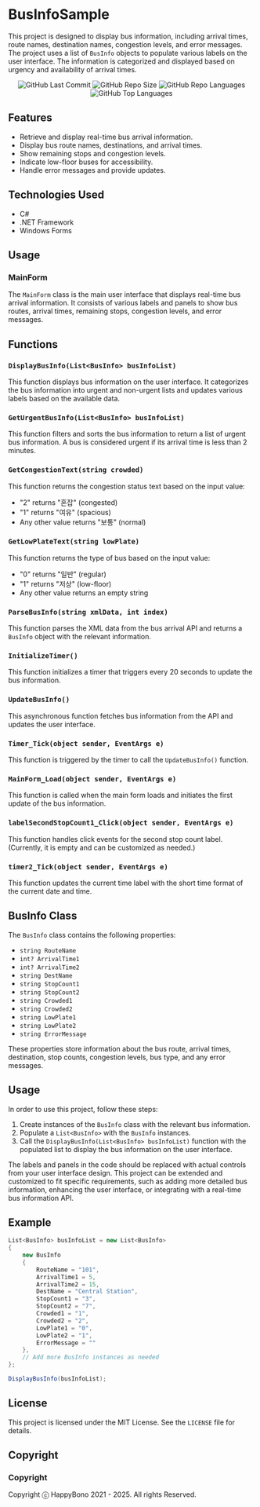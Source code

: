 # BusInfoSample
This project is designed to display bus information, including arrival times, route names, destination names, congestion levels, and error messages. The project uses a list of `BusInfo` objects to populate various labels on the user interface. The information is categorized and displayed based on urgency and availability of arrival times.

<div align="center">
<img alt="GitHub Last Commit" src="https://img.shields.io/github/last-commit/happybono/BusInfoSample"> 
<img alt="GitHub Repo Size" src="https://img.shields.io/github/repo-size/happybono/BusInfoSample">
<img alt="GitHub Repo Languages" src="https://img.shields.io/github/languages/count/happybono/BusInfoSample">
<img alt="GitHub Top Languages" src="https://img.shields.io/github/languages/top/HappyBono/BusInfoSample">
</div>

## Features
- Retrieve and display real-time bus arrival information.
- Display bus route names, destinations, and arrival times.
- Show remaining stops and congestion levels.
- Indicate low-floor buses for accessibility.
- Handle error messages and provide updates.

## Technologies Used
- C#
- .NET Framework
- Windows Forms

## Usage
### MainForm
The `MainForm` class is the main user interface that displays real-time bus arrival information. It consists of various labels and panels to show bus routes, arrival times, remaining stops, congestion levels, and error messages.

## Functions
### `DisplayBusInfo(List<BusInfo> busInfoList)`
This function displays bus information on the user interface. It categorizes the bus information into urgent and non-urgent lists and updates various labels based on the available data.

### `GetUrgentBusInfo(List<BusInfo> busInfoList)`
This function filters and sorts the bus information to return a list of urgent bus information. A bus is considered urgent if its arrival time is less than 2 minutes.

### `GetCongestionText(string crowded)`
This function returns the congestion status text based on the input value:
- "2" returns "혼잡" (congested)
- "1" returns "여유" (spacious)
- Any other value returns "보통" (normal)

### `GetLowPlateText(string lowPlate)`
This function returns the type of bus based on the input value:
- "0" returns "일반" (regular)
- "1" returns "저상" (low-floor)
- Any other value returns an empty string

### `ParseBusInfo(string xmlData, int index)`
This function parses the XML data from the bus arrival API and returns a `BusInfo` object with the relevant information.

### `InitializeTimer()`
This function initializes a timer that triggers every 20 seconds to update the bus information.

### `UpdateBusInfo()`
This asynchronous function fetches bus information from the API and updates the user interface.

### `Timer_Tick(object sender, EventArgs e)`
This function is triggered by the timer to call the `UpdateBusInfo()` function.

### `MainForm_Load(object sender, EventArgs e)`
This function is called when the main form loads and initiates the first update of the bus information.

### `labelSecondStopCount1_Click(object sender, EventArgs e)`
This function handles click events for the second stop count label. (Currently, it is empty and can be customized as needed.)

### `timer2_Tick(object sender, EventArgs e)`
This function updates the current time label with the short time format of the current date and time.

## BusInfo Class
The `BusInfo` class contains the following properties:
- `string RouteName`
- `int? ArrivalTime1`
- `int? ArrivalTime2`
- `string DestName`
- `string StopCount1`
- `string StopCount2`
- `string Crowded1`
- `string Crowded2`
- `string LowPlate1`
- `string LowPlate2`
- `string ErrorMessage`

These properties store information about the bus route, arrival times, destination, stop counts, congestion levels, bus type, and any error messages.

## Usage
In order to use this project, follow these steps:
1. Create instances of the `BusInfo` class with the relevant bus information.
2. Populate a `List<BusInfo>` with the `BusInfo` instances.
3. Call the `DisplayBusInfo(List<BusInfo> busInfoList)` function with the populated list to display the bus information on the user interface.

The labels and panels in the code should be replaced with actual controls from your user interface design.
This project can be extended and customized to fit specific requirements, such as adding more detailed bus information, enhancing the user interface, or integrating with a real-time bus information API.

## Example
```csharp
List<BusInfo> busInfoList = new List<BusInfo>
{
    new BusInfo
    {
        RouteName = "101",
        ArrivalTime1 = 5,
        ArrivalTime2 = 15,
        DestName = "Central Station",
        StopCount1 = "3",
        StopCount2 = "7",
        Crowded1 = "1",
        Crowded2 = "2",
        LowPlate1 = "0",
        LowPlate2 = "1",
        ErrorMessage = ""
    },
    // Add more BusInfo instances as needed
};

DisplayBusInfo(busInfoList);
```

## License
This project is licensed under the MIT License. See the `LICENSE` file for details.

## Copyright 
### Copyright
Copyright ⓒ HappyBono 2021 - 2025. All rights Reserved.

